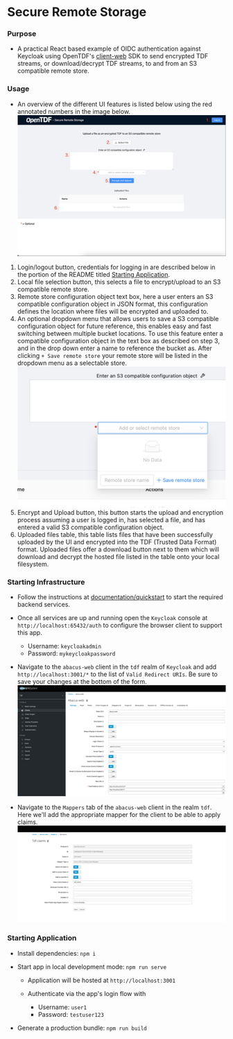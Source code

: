 # Secure Remote Storage

### Purpose

- A practical React based example of OIDC authentication against Keycloak using OpenTDF's [client-web](https://github.com/opentdf/client-web) SDK to send encrypted TDF streams, or download/decrypt TDF streams, to and from an S3 compatible remote store.

### Usage

- An overview of the different UI features is listed below using the red annotated numbers in the image below.
![Annotated UI Overview](./resource/uiOverview.png)
1. Login/logout button, credentials for logging in are described below in the portion of the README titled [Starting Application](#starting-infrastructure).
2. Local file selection button, this selects a file to encrypt/upload to an S3 compatible remote store.
3. Remote store configuration object text box, here a user enters an S3 compatible configuration object in JSON format, this configuration defines the location where files will be encrypted and uploaded to.
4. An optional dropdown menu that allows users to save a S3 compatible configuration object for future reference, this enables easy and fast switching between multiple bucket locations. To use this feature enter a compatible configuration object in the text box as described on step 3, and in the drop down enter a name to reference the bucket as. After clicking `+ Save remote store` your remote store will be listed in the dropdown menu as a selectable store.
![Annotated UI Overview](./resource/saveStoreDropdown.png)
5. Encrypt and Upload button, this button starts the upload and encryption process assuming a user is logged in, has selected a file, and has entered a valid S3 compatible configuration object.
6. Uploaded files table, this table lists files that have been successfully uploaded by the UI and encrypted into the TDF (Trusted Data Format) format. Uploaded files offer a download button next to them which will download and decrypt the hosted file listed in the table onto your local filesystem.


### Starting Infrastructure
- Follow the instructions at [documentation/quickstart](https://github.com/opentdf/opentdf/tree/main/quickstart) to start the required backend services.

- Once all services are up and running open the `Keycloak` console at `http://localhost:65432/auth` to configure the browser client to support this app.

   - Username: `keycloakadmin`
   - Password: `mykeycloakpassword`

- Navigate to the `abacus-web` client in the `tdf` realm of `Keycloak` and add `http://localhost:3001/*` to the list of `Valid Redirect URIs`. Be sure to save your changes at the bottom of the form.
![Valid Redirect URI added to client](./resource/redirectUrl.png)

- Navigate to the `Mappers` tab of the `abacus-web` client in the realm `tdf`. Here we'll add the appropriate mapper for the client to be able to apply claims.
![Add mapper to client](./resource/clientMapper.png)

### Starting Application

- Install dependencies: `npm i`
- Start app in local development mode: `npm run serve`

   - Application will be hosted at `http://localhost:3001`
   - Authenticate via the app's login flow with

      - Username: `user1`
      - Password: `testuser123`

- Generate a production bundle: `npm run build`
